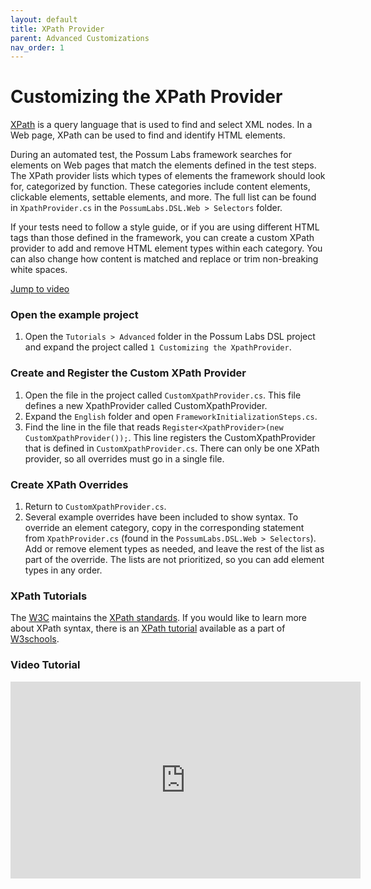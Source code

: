 ```yaml
---
layout: default
title: XPath Provider
parent: Advanced Customizations
nav_order: 1
---
```


# Customizing the XPath Provider

<a href="https://www.w3schools.com/xml/xpath_intro.asp" target="_blank">XPath</a> is a query language that is used to find and select XML nodes. In a Web page, XPath can be used to find and identify HTML elements.

During an automated test, the Possum Labs framework searches for elements on Web pages that match the elements defined in the test steps. The XPath provider lists which types of elements the framework should look for, categorized by function. These categories include content elements, clickable elements, settable elements, and more. The full list can be found in `XpathProvider.cs` in the `PossumLabs.DSL.Web > Selectors` folder. 

If your tests need to follow a style guide, or if you are using different HTML tags than those defined in the framework, you can create a custom XPath provider to add and remove HTML element types within each category. You can also change how content is matched and replace or trim non-breaking white spaces.

[Jump to video](#video-tutorial)

### Open the example project

1. Open the `Tutorials > Advanced` folder in the Possum Labs DSL project and expand the project called `1 Customizing the XpathProvider`.

### Create and Register the Custom XPath Provider

1. Open the file in the project called `CustomXpathProvider.cs`. This file defines a new XpathProvider called CustomXpathProvider.
1. Expand the `English` folder and open `FrameworkInitializationSteps.cs`. 
1. Find the line in the file that reads `Register<XpathProvider>(new CustomXpathProvider());`. This line registers the CustomXpathProvider that is defined in `CustomXpathProvider.cs`. There can only be one XPath provider, so all overrides must go in a single file. 

### Create XPath Overrides

1. Return to `CustomXpathProvider.cs`. 
1. Several example overrides have been included to show syntax. To override an element category, copy in the corresponding statement from `XpathProvider.cs` (found in the `PossumLabs.DSL.Web > Selectors`). Add or remove element types as needed, and leave the rest of the list as part of the override. The lists are not prioritized, so you can add element types in any order.

### XPath Tutorials

The [W3C](https://www.w3.org/) maintains the [XPath standards](https://www.w3.org/TR/xpath/all/). If you would like to learn more about XPath syntax, there is an [XPath tutorial](https://www.w3schools.com/xml/xpath_intro.asp) available as a part of [W3schools](https://www.w3schools.com/).

### Video Tutorial

<iframe width="560" height="315" src="https://www.youtube.com/embed/VROYhuw2w0A" frameborder="0" allow="accelerometer; autoplay; encrypted-media; gyroscope; picture-in-picture" allowfullscreen></iframe>

<feeback>
